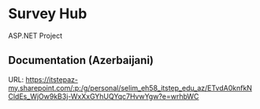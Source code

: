 # Survey Hub
ASP.NET Project

## Documentation (Azerbaijani)
URL: https://itstepaz-my.sharepoint.com/:p:/g/personal/selim_eh58_itstep_edu_az/ETvdA0knfkNCldEs_WjOw9kB3j-WxXxGYhUQYqc7HvwYgw?e=wrhbWC
